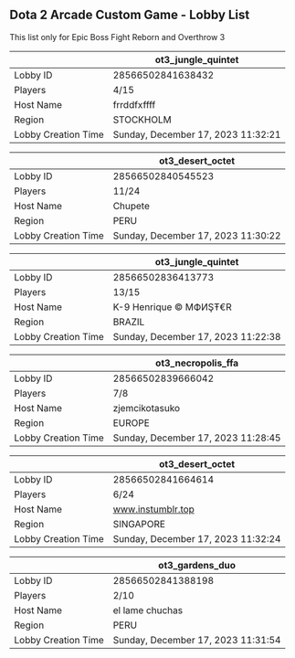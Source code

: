 ## Dota 2 Arcade Custom Game - Lobby List

This list only for Epic Boss Fight Reborn and Overthrow 3

|  | ot3_jungle_quintet |
| ------ | ------ |
| Lobby ID | 28566502841638432 |
| Players | 4/15 |
| Host Name | frrddfxffff |
| Region | STOCKHOLM |
| Lobby Creation Time | Sunday, December 17, 2023 11:32:21 |


|  | ot3_desert_octet |
| ------ | ------ |
| Lobby ID | 28566502840545523 |
| Players | 11/24 |
| Host Name | Chupete |
| Region | PERU |
| Lobby Creation Time | Sunday, December 17, 2023 11:30:22 |


|  | ot3_jungle_quintet |
| ------ | ------ |
| Lobby ID | 28566502836413773 |
| Players | 13/15 |
| Host Name | K-9 Henrique © ΜФИŞŦ€R |
| Region | BRAZIL |
| Lobby Creation Time | Sunday, December 17, 2023 11:22:38 |


|  | ot3_necropolis_ffa |
| ------ | ------ |
| Lobby ID | 28566502839666042 |
| Players | 7/8 |
| Host Name | zjemcikotasuko |
| Region | EUROPE |
| Lobby Creation Time | Sunday, December 17, 2023 11:28:45 |


|  | ot3_desert_octet |
| ------ | ------ |
| Lobby ID | 28566502841664614 |
| Players | 6/24 |
| Host Name | www.instumblr.top |
| Region | SINGAPORE |
| Lobby Creation Time | Sunday, December 17, 2023 11:32:24 |


|  | ot3_gardens_duo |
| ------ | ------ |
| Lobby ID | 28566502841388198 |
| Players | 2/10 |
| Host Name | el lame chuchas |
| Region | PERU |
| Lobby Creation Time | Sunday, December 17, 2023 11:31:54 |


